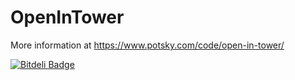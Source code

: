 OpenInTower
===========

More information at https://www.potsky.com/code/open-in-tower/


[![Bitdeli Badge](https://d2weczhvl823v0.cloudfront.net/potsky/openintower/trend.png)](https://bitdeli.com/free "Bitdeli Badge")


